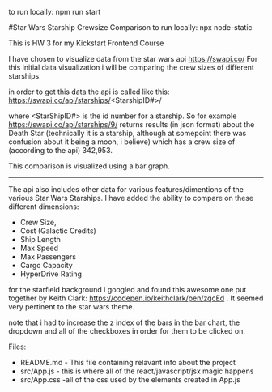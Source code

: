 to run locally: npm run start

#Star Wars Starship Crewsize Comparison
to run locally: npx node-static

This is HW 3 for my Kickstart Frontend Course

I have chosen to visualize data from the star wars api https://swapi.co/
For this initial data visualization i will be comparing the crew sizes of different starships.

in order to get this data the api is called like this:
	https://swapi.co/api/starships/<StarshipID#>/

where <StarShipID#> is the id number for a starship. So for example https://swapi.co/api/starships/9/ returns results (in json format) about the Death Star (technically it is a starship, although at somepoint there was confusion about it being a moon, i believe) which has a crew size of (according to the api) 342,953.

This comparison is visualized using a bar graph.

-----
The api also includes other data for various features/dimentions of the various Star Wars Starships. I have added the ability to compare on these different dimensions:
* Crew Size,
* Cost (Galactic Credits)
* Ship Length
* Max Speed
* Max Passengers
* Cargo Capacity
* HyperDrive Rating


for the starfield background i googled and found this awesome one put together by Keith Clark: https://codepen.io/keithclark/pen/zqcEd . It seemed very pertinent to the star wars theme.

note that i had to increase the z index of the bars in the bar chart, the dropdown and all of the checkboxes in order for them to be clicked on.


Files:
 * README.md - This file containing relavant info about the project
 * src/App.js - this is where all of the react/javascript/jsx magic happens
 * src/App.css -all of the css used by the elements created in App.js